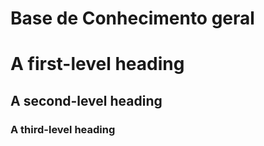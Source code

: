 # ﻿Base de Conhecimento geral
# A first-level heading
## A second-level heading
### A third-level heading


